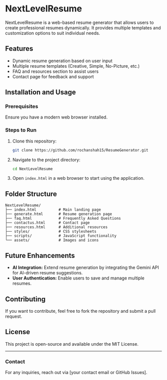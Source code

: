# NextLevelResume

NextLevelResume is a web-based resume generator that allows users to create professional resumes dynamically. It provides multiple templates and customization options to suit individual needs.

## Features
- Dynamic resume generation based on user input
- Multiple resume templates (Creative, Simple, No-Picture, etc.)
- FAQ and resources section to assist users
- Contact page for feedback and support

## Installation and Usage
### Prerequisites
Ensure you have a modern web browser installed.

### Steps to Run
1. Clone this repository:
   ```sh
   git clone https://github.com/rochanshah15/ResumeGenerator.git
   ```
2. Navigate to the project directory:
   ```sh
   cd NextLevelResume
   ```
3. Open `index.html` in a web browser to start using the application.

## Folder Structure
```
NextLevelResume/
├── index.html          # Main landing page
├── generate.html       # Resume generation page
├── faq.html            # Frequently Asked Questions
├── contactus.html      # Contact page
├── resources.html      # Additional resources
├── styles/             # CSS stylesheets
├── scripts/            # JavaScript functionality
└── assets/             # Images and icons
```

## Future Enhancements
- **AI Integration:** Extend resume generation by integrating the Gemini API for AI-driven resume suggestions.
- **User Authentication:** Enable users to save and manage multiple resumes.

## Contributing
If you want to contribute, feel free to fork the repository and submit a pull request.

## License
This project is open-source and available under the MIT License.

---
### Contact
For any inquiries, reach out via [your contact email or GitHub Issues].

